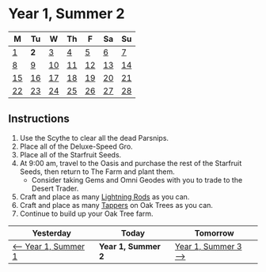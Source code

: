 # Year 1, Summer 2

| M                          | Tu                        | W                         | Th                        | F                         | Sa                        | Su                        |
| -------------------------- | ------------------------- | ------------------------- | ------------------------- |-------------------------- | ------------------------- | ------------------------- |
| [1](year-1-summer-1.md)    | **2**                     | [3](year-1-summer-3.md)   | [4](year-1-summer-4.md)   | [5](year-1-summer-5.md)   | [6](year-1-summer-6.md)   | [7](year-1-summer-7.md)   |
| [8](year-1-summer-8.md)    | [9](year-1-summer-9.md)   | [10](year-1-summer-10.md) | [11](year-1-summer-11.md) | [12](year-1-summer-12.md) | [13](year-1-summer-13.md) | [14](year-1-summer-14.md) |
| [15](year-1-summer-15.md)  | [16](year-1-summer-16.md) | [17](year-1-summer-17.md) | [18](year-1-summer-18.md) | [19](year-1-summer-19.md) | [20](year-1-summer-20.md) | [21](year-1-summer-21.md) |
| [22](year-1-summer-22.md)  | [23](year-1-summer-23.md) | [24](year-1-summer-24.md) | [25](year-1-summer-25.md) | [26](year-1-summer-26.md) | [27](year-1-summer-27.md) | [28](year-1-summer-28.md) |

## Instructions

1. Use the Scythe to clear all the dead Parsnips.
2. Place all of the Deluxe-Speed Gro.
3. Place all of the Starfruit Seeds.
4. At 9:00 am, travel to the Oasis and purchase the rest of the Starfruit Seeds, then return to The Farm and plant them.
   - Consider taking Gems and Omni Geodes with you to trade to the Desert Trader.
5. Craft and place as many [Lightning Rods](https://stardewvalleywiki.com/Lightning_Rod) as you can.
6. Craft and place as many [Tappers](https://stardewvalleywiki.com/Tapper) on Oak Trees as you can.
7. Continue to build up your Oak Tree farm.

| Yesterday                                   | Today                 | Tomorrow                                    |
| ------------------------------------------- | --------------------- | ------------------------------------------- |
| [⟵ Year 1, Summer 1](year-1-summer-1.md)   | **Year 1, Summer 2**  | [Year 1, Summer 3 ⟶](year-1-summer-3.md)   |
